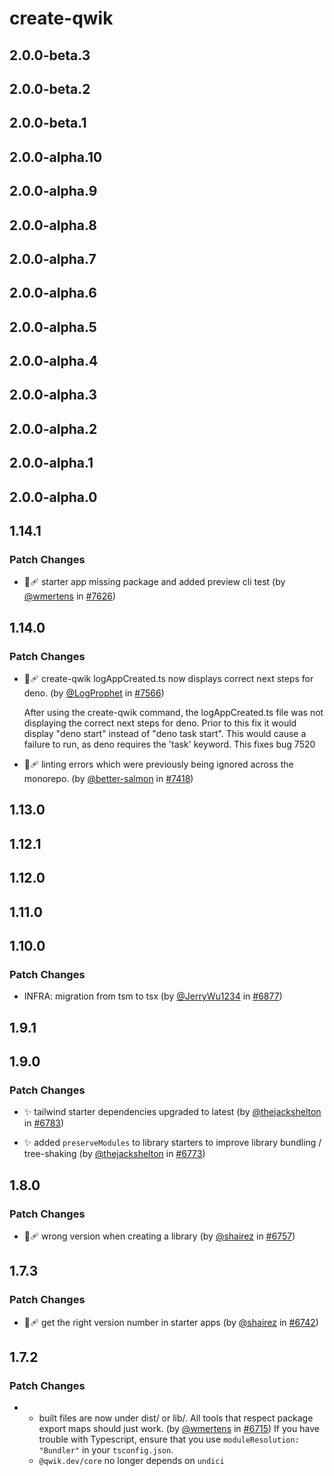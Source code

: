 # create-qwik

## 2.0.0-beta.3

## 2.0.0-beta.2

## 2.0.0-beta.1

## 2.0.0-alpha.10

## 2.0.0-alpha.9

## 2.0.0-alpha.8

## 2.0.0-alpha.7

## 2.0.0-alpha.6

## 2.0.0-alpha.5

## 2.0.0-alpha.4

## 2.0.0-alpha.3

## 2.0.0-alpha.2

## 2.0.0-alpha.1

## 2.0.0-alpha.0

## 1.14.1

### Patch Changes

- 🐞🩹 starter app missing package and added preview cli test (by [@wmertens](https://github.com/wmertens) in [#7626](https://github.com/QwikDev/qwik/pull/7626))

## 1.14.0

### Patch Changes

- 🐞🩹 create-qwik logAppCreated.ts now displays correct next steps for deno. (by [@LogProphet](https://github.com/LogProphet) in [#7566](https://github.com/QwikDev/qwik/pull/7566))

  After using the create-qwik command, the logAppCreated.ts file was not displaying the correct next steps for deno. Prior to this fix it would display "deno start" instead of "deno task start". This would cause a failure to run, as deno requires the 'task' keyword. This fixes bug 7520

- 🐞🩹 linting errors which were previously being ignored across the monorepo. (by [@better-salmon](https://github.com/better-salmon) in [#7418](https://github.com/QwikDev/qwik/pull/7418))

## 1.13.0

## 1.12.1

## 1.12.0

## 1.11.0

## 1.10.0

### Patch Changes

- INFRA: migration from tsm to tsx (by [@JerryWu1234](https://github.com/JerryWu1234) in [#6877](https://github.com/QwikDev/qwik/pull/6877))

## 1.9.1

## 1.9.0

### Patch Changes

- ✨ tailwind starter dependencies upgraded to latest (by [@thejackshelton](https://github.com/thejackshelton) in [#6783](https://github.com/QwikDev/qwik/pull/6783))

- ✨ added `preserveModules` to library starters to improve library bundling / tree-shaking (by [@thejackshelton](https://github.com/thejackshelton) in [#6773](https://github.com/QwikDev/qwik/pull/6773))

## 1.8.0

### Patch Changes

- 🐞🩹 wrong version when creating a library (by [@shairez](https://github.com/shairez) in [#6757](https://github.com/QwikDev/qwik/pull/6757))

## 1.7.3

### Patch Changes

- 🐞🩹 get the right version number in starter apps (by [@shairez](https://github.com/shairez) in [#6742](https://github.com/QwikDev/qwik/pull/6742))

## 1.7.2

### Patch Changes

- - built files are now under dist/ or lib/. All tools that respect package export maps should just work. (by [@wmertens](https://github.com/wmertens) in [#6715](https://github.com/QwikDev/qwik/pull/6715))
    If you have trouble with Typescript, ensure that you use `moduleResolution: "Bundler"` in your `tsconfig.json`.
  - `@qwik.dev/core` no longer depends on `undici`
